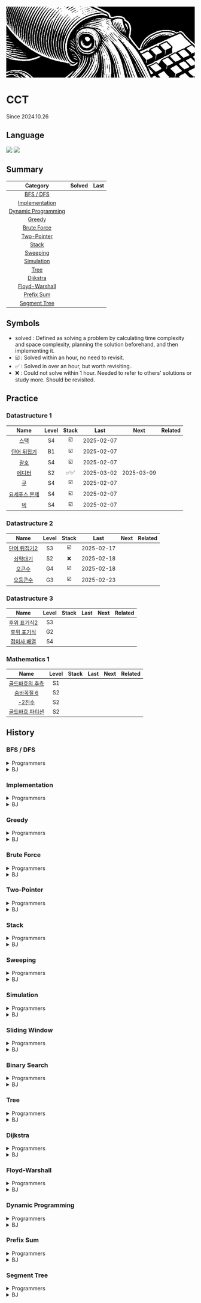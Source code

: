 <a href="*"><img src="./banner.jpg"></a>

# CCT

Since 2024.10.26

## Language

<a href="*"><img src="https://img.shields.io/badge/java-007396?style=for-the-badge&logo=OpenJDK&logoColor=white"></a>
<a href="*"><img src="https://img.shields.io/badge/JavaScript-F7DF1E?style=for-the-badge&logo=JavaScript&logoColor=white"></a>

## Summary

|                  Category                   | Solved | Last |
| :-----------------------------------------: | :----: | :--: |
|           [BFS / DFS](#bfs--dfs)            |        |      |
|      [Implementation](#implementation)      |        |      |
| [Dynamic Programming](#dynamic-programming) |        |      |
|              [Greedy](#greedy)              |        |      |
|         [Brute Force](#brute-force)         |        |      |
|         [Two-Pointer](#two-pointer)         |        |      |
|               [Stack](#Stack)               |        |      |
|            [Sweeping](#sweeping)            |        |      |
|          [Simulation](#simulation)          |        |      |
|                [Tree](#tree)                |        |      |
|            [Dijkstra](#dijkstra)            |        |      |
|      [Floyd-Warshall](#floyd-warshall)      |        |      |
|          [Prefix Sum](#prefix-sum)          |        |      |
|        [Segment Tree](#segment-tree)        |        |      |

## Symbols

- solved : Defined as solving a problem by calculating time complexity and space complexity, planning the solution beforehand, and then implementing it.
- ☑️ : Solved within an hour, no need to revisit.
- ✅ : Solved in over an hour, but worth revisiting..
- ❌ : Could not solve within 1 hour. Needed to refer to others' solutions or study more. Should be revisited.

## Practice

### Datastructure 1

|                         Name                          | Level | Stack |    Last    |    Next    | Related |
| :---------------------------------------------------: | :---: | :---: | :--------: | :--------: | ------- |
|     [스택](https://www.acmicpc.net/problem/10828)     |  S4   |  ☑️   | 2025-02-07 |            |         |
|  [단어 뒤집기](https://www.acmicpc.net/problem/9093)  |  B1   |  ☑️   | 2025-02-07 |            |         |
|     [괄호](https://www.acmicpc.net/problem/9012)      |  S4   |  ☑️   | 2025-02-07 |            |         |
|    [에디터](https://www.acmicpc.net/problem/1406)     |  S2   | ✅✅  | 2025-03-02 | 2025-03-09 |         |
|      [큐](https://www.acmicpc.net/problem/10845)      |  S4   |  ☑️   | 2025-02-07 |            |         |
| [요세푸스 문제](https://www.acmicpc.net/problem/1158) |  S4   |  ☑️   | 2025-02-07 |            |         |
|      [덱](https://www.acmicpc.net/problem/10866)      |  S4   |  ☑️   | 2025-02-07 |            |         |

### Datastructure 2

|                         Name                          | Level | Stack |    Last    | Next | Related |
| :---------------------------------------------------: | :---: | :---: | :--------: | :--: | ------- |
| [단어 뒤집기2](https://www.acmicpc.net/problem/17413) |  S3   |  ☑️   | 2025-02-17 |      |         |
|   [쇠막대기](https://www.acmicpc.net/problem/10799)   |  S2   |  ❌   | 2025-02-18 |      |         |
|    [오큰수](https://www.acmicpc.net/problem/17298)    |  G4   |  ☑️   | 2025-02-18 |      |         |
|   [오등큰수](https://www.acmicpc.net/problem/17299)   |  G3   |  ☑️   | 2025-02-23 |      |         |

### Datastructure 3

|                         Name                         | Level | Stack | Last | Next | Related |
| :--------------------------------------------------: | :---: | :---: | :--: | :--: | ------- |
| [후위 표기식2](https://www.acmicpc.net/problem/1935) |  S3   |       |      |      |         |
| [후위 표기식](https://www.acmicpc.net/problem/1918)  |  G2   |       |      |      |         |
| [접미사 배열](https://www.acmicpc.net/problem/11656) |  S4   |       |      |      |         |

### Mathematics 1

|                           Name                           | Level | Stack | Last | Next | Related |
| :------------------------------------------------------: | :---: | :---: | :--: | :--: | ------- |
| [골드바흐의 추측](https://www.acmicpc.net/problem/6588)  |  S1   |       |      |      |         |
|   [숨바꼭질 6](https://www.acmicpc.net/problem/17087)    |  S2   |       |      |      |         |
|      [-2진수](https://www.acmicpc.net/problem/2089)      |  S2   |       |      |      |         |
| [골드바흐 파티션](https://www.acmicpc.net/problem/17103) |  S2   |       |      |      |         |

## History

### BFS / DFS

<details>
  <summary>Programmers</summary>
</details>
<details>
  <summary>BJ</summary>

|                           Name                            | Level | Stack |    Last    |    Next    | Related |
| :-------------------------------------------------------: | :---: | :---: | :--------: | :--------: | ------- |
|    [유기농 배추](https://www.acmicpc.net/problem/1012)    |  S2   |  ☑️   | 2025-02-15 |            |         |
| [연결 요소의 개수](https://www.acmicpc.net/problem/11724) |  S2   |  ☑️   | 2025-02-15 |            |         |
|     [안전 영역](https://www.acmicpc.net/problem/2468)     |  S1   |  ☑️   | 2025-02-15 |            |         |
|     [미로 탐색](https://www.acmicpc.net/problem/2178)     |  S1   |  ☑️   | 2025-02-15 |            |         |
|  [단지번호붙이기](https://www.acmicpc.net/problem/2667)   |  S1   |  ☑️   | 2025-02-15 |            |         |
|     [숨바꼭질](https://www.acmicpc.net/problem/1697)      |  S1   | ✅✅  | 2025-05-06 | 2025-05-16 |         |
|     [적록색약](https://www.acmicpc.net/problem/10026)     |  G5   |  ☑️   | 2025-02-15 |            |         |
|      [토마토](https://www.acmicpc.net/problem/7576)       |  G5   |  ☑️   | 2025-02-15 |            |         |
| [트리의 부모 찾기](https://www.acmicpc.net/problem/11725) |  S2   |  ☑️   | 2025-02-15 |            |         |
|      [알파벳](https://www.acmicpc.net/problem/1987)       |  G4   |  ☑️   | 2025-02-16 |            |         |
|   [나이트의 이동](https://www.acmicpc.net/problem/7562)   |  S1   |  ☑️   | 2025-02-16 |            |         |
|    [영역 구하기](https://www.acmicpc.net/problem/2583)    |  S1   |  ☑️   | 2025-02-16 |            |         |
|     [섬의 개수](https://www.acmicpc.net/problem/4963)     |  S2   |  ☑️   | 2025-02-17 |            |         |
|      [A → B](https://www.acmicpc.net/problem/16953)       |  S2   |  ☑️   | 2025-02-17 |            |         |
|    [이분 그래프](https://www.acmicpc.net/problem/1707)    |  G4   | ❌❌  | 2025-05-06 | 2025-05-16 |         |
|      [연구소](https://www.acmicpc.net/problem/14502)      |  G4   | ❌☑️  | 2025-05-07 |            |         |
|      [토마토](https://www.acmicpc.net/problem/7569)       |  G5   |  ☑️   | 2025-02-19 |            |         |
|     [촌수계산](https://www.acmicpc.net/problem/2644)      |  S2   | ✅☑️  | 2025-05-13 |            |         |
|       [빙산](https://www.acmicpc.net/problem/2573)        |  G4   |  ☑️   | 2025-02-19 |            |         |
|    [트리의 지름](https://www.acmicpc.net/problem/1967)    |  G4   | ❌☑️  | 2025-05-14 |            |         |
|    [트리의 지름](https://www.acmicpc.net/problem/1167)    |  G2   |  ☑️   | 2025-02-22 |            |         |
|      [ABCDE](https://www.acmicpc.net/problem/13023)       |  G5   | ❌✅  | 2025-05-20 | 2025-05-20 |         |
|    [인구 이동](https://www.acmicpc.net/problem/16234)     |  G4   | ❌☑️  | 2025-05-21 |            |         |
|      [결혼식](https://www.acmicpc.net/problem/16234)      |  S2   |  ☑️   | 2025-03-24 |            |         |
|    [숫자고르기](https://www.acmicpc.net/problem/2668)     |  G5   |  ❌   | 2025-04-12 | 2025-04-17 |         |
|    [텀 프로젝트](https://www.acmicpc.net/problem/9466)    |  G3   |  ❌   | 2025-06-03 | 2025-06-13 |         |
|     [연구소 2](https://www.acmicpc.net/problem/17141)     |  G4   |  ❌   | 2025-07-12 | 2025-07-22 |         |
|        [불!](https://www.acmicpc.net/problem/4179)        |  G3   |  ✅   | 2025-07-13 | 2025-07-23 |         |
|    [숨바꼭질 2](https://www.acmicpc.net/problem/12851)    |  G4   |  ✅   | 2025-07-22 | 2025-08-01 |         |
|       [퍼즐](https://www.acmicpc.net/problem/1525)        |  G2   |  ❌   | 2025-07-24 | 2025-08-03 |         |
|       [환승](https://www.acmicpc.net/problem/5214)        |  G2   |  ❌   | 2025-07-25 | 2025-08-04 |         |
|      [불켜기](https://www.acmicpc.net/problem/11967)      |  G2   |  ❌   | 2025-07-26 | 2025-08-05 |         |
|       [교환](https://www.acmicpc.net/problem/1039)        |  G2   |  ❌   | 2025-08-04 | 2025-08-14 |         |
|   [색칠하기](https://www.acmicpc.net/problem/색칠하기)    |  G5   |  ❌   | 2025-08-05 | 2025-08-15 |         |

</details>

### Implementation

<details>
  <summary>Programmers</summary>
</details>
<details>
  <summary>BJ</summary>
</details>

### Greedy

<details>
  <summary>Programmers</summary>
</details>
<details>
  <summary>BJ</summary>

|                                 Name                                 | Level | Stack |    Last    |    Next    | Related |
| :------------------------------------------------------------------: | :---: | :---: | :--------: | :--------: | ------- |
|        [카드 정렬하기](https://www.acmicpc.net/problem/1715)         |  G4   |  ☑️   | 2025-03-14 |            |         |
|           [주유소](https://www.acmicpc.net/problem/13305)            |  S3   |  ☑️   | 2025-03-14 |            |         |
|          [단어 수학](https://www.acmicpc.net/problem/1339)           |  G4   |  ✅   | 2025-03-15 | 2025-03-20 |         |
|             [센서](https://www.acmicpc.net/problem/2212)             |  G4   | ❌✅  | 2025-03-21 | 2025-04-04 |         |
|            [컵라면](https://www.acmicpc.net/problem/1781)            |  G2   | ☑️✅  | 2025-04-17 | 2025-04-22 |         |
|            [공항](https://www.acmicpc.net/problem/10775)             |  G2   |  ☑️   | 2025-03-17 |            |         |
|       [멀티탭 스케줄링](https://www.acmicpc.net/problem/1700)        |  G1   |  ☑️   | 2025-03-17 |            |         |
|         [강의실 배정](https://www.acmicpc.net/problem/11000)         |  G5   |  ❌   | 2025-03-17 | 2025-03-22 |         |
|           [수 묶기](https://www.acmicpc.net/problem/1744)            |  G4   |  ✅   | 2025-03-17 | 2025-03-22 |         |
|         [수리공 항승](https://www.acmicpc.net/problem/1449)          |  S3   |  ☑️   | 2025-03-18 |            |         |
|             [행렬](https://www.acmicpc.net/problem/1080)             |  S1   |  ❌   | 2025-03-18 | 2025-03-23 |         |
|            [과제](https://www.acmicpc.net/problem/13904)             |  G3   |  ✅   | 2025-03-22 | 2025-03-27 |         |
|             [트리](https://www.acmicpc.net/problem/1068)             |  G5   |  ✅   | 2025-03-23 | 2025-03-28 |         |
|       [통나무 건너뛰기](https://www.acmicpc.net/problem/11497)       |  S1   |  ☑️   | 2025-03-24 |            |         |
|        [흙길 보수하기](https://www.acmicpc.net/problem/1911)         |  G5   |  ☑️   | 2025-03-25 |            |         |
|        [파일 합치기 3](https://www.acmicpc.net/problem/13975)        |  G4   |  ☑️   | 2025-03-26 |            |         |
|      [최소 회의실 개수](https://www.acmicpc.net/problem/19598)       |  G5   |  ✅   | 2025-03-27 | 2025-04-01 |         |
|         [크게 만들기](https://www.acmicpc.net/problem/2812)          |  G3   |  ✅   | 2025-03-30 | 2025-04-04 |         |
|          [시간 관리](https://www.acmicpc.net/problem/1263)           |  G5   |  ✅   | 2025-03-31 | 2025-04-05 |         |
| [사전 순 최대 공통 부분 수열](https://www.acmicpc.net/problem/30805) |  G4   |  ❌   | 2025-03-31 | 2025-04-05 |         |
|           [순회강연](https://www.acmicpc.net/problem/2109)           |  G3   |  ☑️   | 2025-04-01 |            |         |
|         [겹치는 선분](https://www.acmicpc.net/problem/1689)          |  G4   |  ✅   | 2025-04-01 | 2025-04-06 |         |
|            [달력](https://www.acmicpc.net/problem/20207)             |  G5   |  ☑️   | 2025-04-02 |            |         |
|         [행복 유치원](https://www.acmicpc.net/problem/13164)         |  G5   |  ✅   | 2025-04-03 | 2025-04-08 |         |
|        [전구와 스위치](https://www.acmicpc.net/problem/2138)         |  G4   |  ❌   | 2025-04-04 | 2025-04-09 |         |
|        [공주님의 정원](https://www.acmicpc.net/problem/2457)         |  G3   |  ✅   | 2025-04-05 | 2025-04-10 |         |
|         [내일 할거야](https://www.acmicpc.net/problem/7983)          |  G5   |  ✅   | 2025-04-07 | 2025-04-12 |         |
|             [소트](https://www.acmicpc.net/problem/1083)             |  G4   |  ☑️   | 2025-04-08 |            |         |
|             [소트](https://www.acmicpc.net/problem/1071)             |  P5   |  ☑️   | 2025-04-09 |            |         |
|              [배](https://www.acmicpc.net/problem/1092)              |  G5   |  ❌   | 2025-04-14 | 2025-04-19 |         |
|          [줄 세우기](https://www.acmicpc.net/problem/7570)           |  G2   |  ❌   | 2025-05-06 | 2025-05-11 |         |
|         [풍선 맞추기](https://www.acmicpc.net/problem/11509)         |  G5   |  ❌   | 2025-05-24 | 2025-06-03 |         |
|              [합](https://www.acmicpc.net/problem/1132)              |  G3   |  ❌   | 2025-05-26 | 2025-06-05 |         |
|           [콘센트](https://www.acmicpc.net/problem/23843)            |  G5   |  ☑️   | 2025-05-28 |            |         |
|         [수열의 점수](https://www.acmicpc.net/problem/15553)         |  G5   |  ☑️   | 2025-06-10 |            |         |
|           [포스택](https://www.acmicpc.net/problem/25556)            |  G5   |  ☑️   | 2025-06-12 |            |         |
|            [모독](https://www.acmicpc.net/problem/16678)             |  G5   |  ☑️   | 2025-06-12 |            |         |
|             [밥](https://www.acmicpc.net/problem/23559)              |  G5   |  ❌   | 2025-06-16 | 2025-06-26 |         |
|          [댄스 파티](https://www.acmicpc.net/problem/2831)           |  G4   |  ✅   | 2025-06-17 | 2025-06-27 |         |
|        [시간 관리하기](https://www.acmicpc.net/problem/6068)         |  G5   |  ✅   | 2025-06-25 | 2025-07-05 |         |
|        [부분 삼각 수열](https://www.acmicpc.net/problem/1548)        |  G5   |  ✅   | 2025-07-04 | 2025-07-14 |         |
|            [강의실](https://www.acmicpc.net/problem/1374)            |  G5   |  ✅   | 2025-07-09 | 2025-07-19 |         |
|           [강의실 2](https://www.acmicpc.net/problem/1374)           |  G3   |  ❌   | 2025-07-26 | 2025-08-05 |         |
|           [특별상](https://www.acmicpc.net/problem/25391)            |  G5   |  ✅   | 2025-07-28 | 2025-08-07 |         |
|             [저울](https://www.acmicpc.net/problem/2437)             |  G2   |  ✅   | 2025-08-02 | 2025-08-12 |         |

</details>

### Brute Force

<details>
  <summary>Programmers</summary>
</details>
<details>
  <summary>BJ</summary>

</details>

### Two-Pointer

<details>
  <summary>Programmers</summary>
</details>
<details>
  <summary>BJ</summary>

</details>

### Stack

<details>
  <summary>Programmers</summary>
</details>
<details>
  <summary>BJ</summary>

</details>

### Sweeping

<details>
  <summary>Programmers</summary>
</details>
<details>
  <summary>BJ</summary>

|                      Name                       | Level | Stack |    Last    | Next | Related |
| :---------------------------------------------: | :---: | :---: | :--------: | :--: | ------- |
| [선 긋기](https://www.acmicpc.net/problem/2170) |  G5   |  ☑️   | 2025-07-17 |      |         |

</details>

### Simulation

<details>
  <summary>Programmers</summary>

</details>
<details>
  <summary>BJ</summary>
</details>

### Sliding Window

<details>
  <summary>Programmers</summary>

</details>
<details>
  <summary>BJ</summary>

</details>

### Binary Search

<details>
  <summary>Programmers</summary>

</details>
<details>
  <summary>BJ</summary>

|                                 Name                                  | Level | Stack  |    Last    |    Next    | Related |
| :-------------------------------------------------------------------: | :---: | :----: | :--------: | :--------: | ------- |
|          [나무 자르기](https://www.acmicpc.net/problem/2805)          |  S2   |   ☑️   | 2025-02-25 |            |         |
|          [랜선 자르기](https://www.acmicpc.net/problem/1654)          |  S2   |  ✅✅  | 2025-05-21 | 2025-05-31 |         |
|             [게임](https://www.acmicpc.net/problem/1654)              |  S3   |   ✅   | 2025-02-25 | 2025-02-28 |         |
|             [예산](https://www.acmicpc.net/problem/2512)              |  S2   |   ☑️   | 2025-02-26 |            |         |
|          [공유기 설치](https://www.acmicpc.net/problem/2110)          |  G4   |   ✅   | 2025-02-26 | 2025-03-01 |         |
|             [용액](https://www.acmicpc.net/problem/2467)              |  G5   |  ❌❌  | 2025-05-08 | 2025-05-18 |         |
|           [중량제한](https://www.acmicpc.net/problem/1939)            |  G3   |  ✅✅  | 2025-03-03 | 2025-03-10 |         |
|             [좋다](https://www.acmicpc.net/problem/1253)              |  G4   | ❌✅❌ | 2025-05-08 | 2025-05-18 |         |
|            [세 용액](https://www.acmicpc.net/problem/2473)            |  G3   |   ✅   | 2025-03-01 | 2025-03-04 |         |
|           [K번째 수](https://www.acmicpc.net/problem/1300)            |  G1   |   ❌   | 2025-03-01 | 2025-03-04 |         |
| [가장 긴 증가하는 부분 수열 3](https://www.acmicpc.net/problem/12738) |  G2   |   ❌   | 2025-03-02 | 2025-03-05 |         |
|         [두 배열의 합](https://www.acmicpc.net/problem/2143)          |  G3   |   ✅   | 2025-03-04 | 2025-03-07 |         |
|           [모자이크](https://www.acmicpc.net/problem/2539)            |  G4   |   ☑️   | 2025-03-05 |            |         |
|           [입국심사](https://www.acmicpc.net/problem/3079)            |  G5   |  ✅☑️  | 2025-03-08 |            |         |
|        [케이크 자르기](https://www.acmicpc.net/problem/17179)         |  G4   |   ❌   | 2025-03-06 | 2025-03-09 |         |
|        [창영이와 퇴근](https://www.acmicpc.net/problem/22116)         |  G4   |   ☑️   | 2025-03-06 |            |         |
|       [블랙 프라이데이](https://www.acmicpc.net/problem/18114)        |  G5   |   ❌   | 2025-03-07 | 2025-03-10 |         |
|        [색종이와 가위](https://www.acmicpc.net/problem/20444)         |  G5   |   ✅   | 2025-03-07 | 2025-03-10 |         |
|          [반도체 설계](https://www.acmicpc.net/problem/2352)          |  G2   |   ☑️   | 2025-03-09 |            |         |
|          [세 수의 합](https://www.acmicpc.net/problem/2295)           |  G4   |   ❌   | 2025-03-09 | 2025-03-14 |         |
|       [합이 0인 네 정수](https://www.acmicpc.net/problem/7453)        |  G2   |   ❌   | 2025-03-09 | 2025-03-14 |         |
|         [브리징 시그널](https://www.acmicpc.net/problem/3066)         |  G2   |   ☑️   | 2025-03-10 |            |         |
|         [Closest Pair](https://www.acmicpc.net/problem/14746)         |  G5   |   ☑️   | 2025-03-10 |            |         |
|             [채굴](https://www.acmicpc.net/problem/15573)             |  G3   |   ✅   | 2025-03-11 | 2025-03-16 |         |
|          [Convention](https://www.acmicpc.net/problem/16776)          |  G4   |   ❌   | 2025-03-11 | 2025-03-16 |         |
|           [전기요금](https://www.acmicpc.net/problem/5710)            |  G4   |   ❌   | 2025-03-12 | 2025-03-17 |         |
|        [회의실 배정 4](https://www.acmicpc.net/problem/19623)         |  G3   |   ❌   | 2025-03-12 | 2025-03-17 |         |
|           [놀이 공원](https://www.acmicpc.net/problem/1561)           |  G1   |   ✅   | 2025-03-13 | 2025-03-18 |         |
|        [부분수열의 합 2](https://www.acmicpc.net/problem/1208)        |  G1   |   ❌   | 2025-03-14 | 2025-03-19 |         |
|           [냅색문제](https://www.acmicpc.net/problem/1450)            |  G1   |   ✅   | 2025-03-14 | 2025-03-19 |         |
|          [카드 게임](https://www.acmicpc.net/problem/16566)           |  P5   |   ✅   | 2025-03-25 | 2025-03-30 |         |
|        [구간 나누기 2](https://www.acmicpc.net/problem/13397)         |  G4   |   ✅   | 2025-05-08 | 2025-05-13 |         |
|           [피자판매](https://www.acmicpc.net/problem/2632)            |  G2   |   ✅   | 2025-05-09 | 2025-05-14 |         |
|        [제자리 멀리뛰기](https://www.acmicpc.net/problem/6209)        |  G2   |   ❌   | 2025-05-10 | 2025-05-15 |         |
|         [로봇 프로젝트](https://www.acmicpc.net/problem/3649)         |  G5   |   ✅   | 2025-05-11 | 2025-05-16 |         |
|         [통나무 자르기](https://www.acmicpc.net/problem/1114)         |  G1   |   ✅   | 2025-06-01 | 2025-06-11 |         |
|          [작은 벌점](https://www.acmicpc.net/problem/16498)           |  G5   |   ✅   | 2025-07-02 | 2025-07-12 |         |
|          [두 수의 합](https://www.acmicpc.net/problem/9024)           |  G5   |   ✅   | 2025-07-11 | 2025-07-21 |         |
|           [카누 선수](https://www.acmicpc.net/problem/9007)           |  G2   |   ☑️   | 2025-07-23 |            |         |
|        [문자열 잘라내기](https://www.acmicpc.net/problem/2866)        |  G5   |   ☑️   | 2025-07-30 |            |         |

</details>

### Tree

<details>
  <summary>Programmers</summary>

</details>
<details>
  <summary>BJ</summary>

|                           Name                            | Level | Stack |    Last    |    Next    | Related                                           |
| :-------------------------------------------------------: | :---: | :---: | :--------: | :--------: | ------------------------------------------------- |
|   [네트워크 연결](https://www.acmicpc.net/problem/1922)   |  G4   |  ✅   | 2025-03-19 | 2025-03-24 |                                                   |
| [최소 스패닝 트리](https://www.acmicpc.net/problem/1197)  |  G4   |  ❌   | 2025-03-19 | 2025-03-24 |                                                   |
|  [도시 분할 계획](https://www.acmicpc.net/problem/1647)   |  G4   |  ☑️   | 2025-03-19 |            |                                                   |
|      [전력난](https://www.acmicpc.net/problem/6497)       |  G4   |  ☑️   | 2025-03-19 |            |                                                   |
|     [여행 가자](https://www.acmicpc.net/problem/1976)     |  G4   |  ☑️   | 2025-03-21 |            |                                                   |
|      [도서관](https://www.acmicpc.net/problem/1416)       |  G4   |  ✅   | 2025-03-21 | 2025-03-26 |                                                   |
|    [행성 연결](https://www.acmicpc.net/problem/16398)     |  G4   |  ✅   | 2025-03-23 | 2025-03-28 |                                                   |
|       [LCA](https://www.acmicpc.net/problem/11437)        |  G3   |  ✅   | 2025-03-24 | 2025-03-29 |                                                   |
|      [거짓말](https://www.acmicpc.net/problem/1043)       |  G4   |  ❌   | 2025-03-28 | 2025-04-01 |                                                   |
| [나만 안되는 연애](https://www.acmicpc.net/problem/14621) |  G3   |  ✅   | 2025-04-07 | 2025-04-12 |                                                   |
|     [줄 세우기](https://www.acmicpc.net/problem/2252)     |  G3   |  ❌   | 2025-05-07 | 2025-05-12 |                                                   |
|     [ACM Craft](https://www.acmicpc.net/problem/1005)     |  G3   |  ❌   | 2025-05-08 | 2025-05-13 |                                                   |
|  [전기가 부족해](https://www.acmicpc.net/problem/10423)   |  G3   |  ✅   | 2025-05-12 | 2025-05-22 |                                                   |
|   [음악프로그램](https://www.acmicpc.net/problem/2623)    |  G3   |  ✅   | 2025-05-13 | 2025-05-23 | [줄 세우기](https://www.acmicpc.net/problem/2252) |
|      [물대기](https://www.acmicpc.net/problem/1368)       |  G2   |  ❌   | 2025-06-19 | 2025-06-29 |                                                   |
|       [해킹](https://www.acmicpc.net/problem/10282)       |  G4   |  ☑️   | 2025-07-14 |            |                                                   |
|       [세부](https://www.acmicpc.net/problem/13905)       |  G3   |  ✅   | 2025-07-31 | 2025-07-10 |                                                   |
|       [Tree](https://www.acmicpc.net/problem/13244)       |  G4   |  ✅   | 2025-08-06 | 2025-08-16 |                                                   |
|      [친구비](https://www.acmicpc.net/problem/16562)      |  G4   |  ✅   | 2025-08-10 | 2025-08-20 |                                                   |

</details>

### Dijkstra

<details>
  <summary>Programmers</summary>

</details>
<details>
  <summary>BJ</summary>

|                            Name                             | Level | Stack |    Last    |    Next    | Related |
| :---------------------------------------------------------: | :---: | :---: | :--------: | :--------: | ------- |
|      [최단경로](https://www.acmicpc.net/problem/1753)       |  G4   |  ✅   | 2025-03-26 | 2025-03-31 |         |
|   [최소비용 구하기](https://www.acmicpc.net/problem/1916)   |  G5   |  ✅   | 2025-03-26 | 2025-03-31 |         |
|     [숨바꼭질 3](https://www.acmicpc.net/problem/13549)     |  G5   |  ❌   | 2025-03-27 | 2025-04-01 |         |
|        [파티](https://www.acmicpc.net/problem/1238)         |  G3   |  ☑️   | 2025-03-28 |            |         |
|      [택배 배송](https://www.acmicpc.net/problem/5972)      |  G5   |  ☑️   | 2025-03-29 |            |         |
|      [알고스팟](https://www.acmicpc.net/problem/1261)       |  G4   | ✅☑️  | 2025-05-20 |            |         |
|    [서강그라운드](https://www.acmicpc.net/problem/14938)    |  G4   |  ✅   | 2025-04-02 | 2025-04-07 |         |
|        [택배](https://www.acmicpc.net/problem/1719)         |  G3   |  ✅   | 2025-04-11 | 2025-04-16 |         |
|     [가장 먼 곳](https://www.acmicpc.net/problem/22865)     |  G4   |  ✅   | 2025-05-15 | 2025-05-25 |         |
| [K번째 최단경로 찾기](https://www.acmicpc.net/problem/1854) |  P4   |  ❌   | 2025-06-02 | 2025-06-12 |         |
|    [네트워크 복구](https://www.acmicpc.net/problem/2211)    |  G2   |  ✅   | 2025-07-01 | 2025-07-11 |         |
|     [집 구하기](https://www.acmicpc.net/problem/13911)      |  G2   |  ✅   | 2025-08-07 | 2025-08-17 |         |
|     [배열 정렬](https://www.acmicpc.net/problem/28707)      |  G1   |  ✅   | 2025-08-08 | 2025-08-18 |         |

</details>

### Floyd-Warshall

<details>
  <summary>Programmers</summary>

</details>
<details>
  <summary>BJ</summary>

|                               Name                               | Level | Stack |    Last    |    Next    | Related |
| :--------------------------------------------------------------: | :---: | :---: | :--------: | :--------: | ------- |
|        [미로만들기](https://www.acmicpc.net/problem/2665)        |  G4   |  ☑️   | 2025-04-03 |            |         |
|        [경로 찾기](https://www.acmicpc.net/problem/11403)        |  S1   |  ☑️   | 2025-04-03 |            |         |
|        [플로이드](https://www.acmicpc.net/problem/11404)         |  G4   |  ☑️   | 2025-04-03 |            |         |
| [케빈 베이컨의 6단계 법칙](https://www.acmicpc.net/problem/1389) |  S1   |  ☑️   | 2025-04-03 |            |         |
|         [키 순서](https://www.acmicpc.net/problem/2458)          |  G4   |  ✅   | 2025-04-03 | 2025-04-08 |         |
|          [저울](https://www.acmicpc.net/problem/10159)           |  G4   |  ✅   | 2025-04-03 | 2025-04-08 |         |
|           [운동](https://www.acmicpc.net/problem/1956)           |  G4   |  ☑️   | 2025-04-04 |            |         |
|        [구슬 찾기](https://www.acmicpc.net/problem/2617)         |  G4   |  ☑️   | 2025-04-05 |            |         |
|         [회장뽑기](https://www.acmicpc.net/problem/2660)         |  G5   |  ✅   | 2025-05-05 | 2025-05-10 |         |
|           [역사](https://www.acmicpc.net/problem/1613)           |  G3   |  ❌   | 2025-07-20 | 2025-07-30 |         |

</details>

### Dynamic Programming

<details>
  <summary>Programmers</summary>

</details>
<details>
  <summary>BJ</summary>

|                            Name                            | Level | Stack |    Last    |    Next    | Related                                                  |
| :--------------------------------------------------------: | :---: | :---: | :--------: | :--------: | -------------------------------------------------------- |
|       [합분해](https://www.acmicpc.net/problem/2225)       |  G5   |  ✅   | 2025-04-10 | 2025-04-15 |                                                          |
|    [계단 오르기](https://www.acmicpc.net/problem/2225)     |  S3   |  ✅   | 2025-04-11 | 2025-04-16 |                                                          |
|      [RGB거리](https://www.acmicpc.net/problem/1149)       |  S1   |  ☑️   | 2025-04-12 |            |                                                          |
|       [1학년](https://www.acmicpc.net/problem/5557)        |  G5   |  ☑️   | 2025-04-13 |            |                                                          |
|       [동전 1](https://www.acmicpc.net/problem/2293)       |  G4   |  ❌   | 2025-04-17 | 2025-04-22 |                                                          |
|        [동전](https://www.acmicpc.net/problem/9084)        |  G5   |  ☑️   | 2025-04-18 |            |                                                          |
|      [줄세우기](https://www.acmicpc.net/problem/2631)      |  G4   |  ✅   | 2025-04-19 | 2025-04-24 |                                                          |
|         [앱](https://www.acmicpc.net/problem/7579)         |  G3   |  ❌   | 2025-04-20 | 2025-04-25 |                                                          |
|  [가장 큰 정사각형](https://www.acmicpc.net/problem/1915)  |  G4   |  ✅   | 2025-04-21 | 2025-04-26 |                                                          |
|      [암호코드](https://www.acmicpc.net/problem/2011)      |  G5   |  ☑️   | 2025-04-21 |            |                                                          |
|        [LCS](https://www.acmicpc.net/problem/9251)         |  G5   |  ❌   | 2025-04-21 | 2025-04-26 |                                                          |
|       [LCS 3](https://www.acmicpc.net/problem/1958)        |  G4   |  ❌   | 2025-04-22 | 2025-04-27 |                                                          |
|       [연속합](https://www.acmicpc.net/problem/1912)       |  S2   | ❌☑️  | 2025-05-28 |            |                                                          |
|     [연속합 2](https://www.acmicpc.net/problem/13398)      |  G5   | ❌✅  | 2025-05-28 | 2025-06-07 |                                                          |
| [1, 2, 3 더하기 4](https://www.acmicpc.net/problem/15989)  |  G5   |  ☑️   | 2025-04-23 |            |                                                          |
|  [행렬 곱셈 순서](https://www.acmicpc.net/problem/11049)   |  G3   | ❌✅  | 2025-05-29 | 2025-06-08 |                                                          |
|    [파일 합치기](https://www.acmicpc.net/problem/11066)    |  G3   |  ❌   | 2025-04-24 | 2025-04-29 |                                                          |
|        [알약](https://www.acmicpc.net/problem/4811)        |  G5   |  ✅   | 2025-04-27 | 2025-05-02 |                                                          |
|      [계단 수](https://www.acmicpc.net/problem/1562)       |  G1   |  ❌   | 2025-04-28 | 2025-05-03 |                                                          |
|     [오르막 수](https://www.acmicpc.net/problem/11057)     |  S1   |  ☑️   | 2025-05-03 |            |                                                          |
|    [회사 문화 1](https://www.acmicpc.net/problem/14267)    |  G4   |  ✅   | 2025-05-07 | 2025-05-12 |                                                          |
|  [할로윈의 양아치](https://www.acmicpc.net/problem/20303)  |  G2   |  ✅   | 2025-05-14 | 2025-05-24 |                                                          |
|      [조 짜기](https://www.acmicpc.net/problem/2229)       |  G5   |  ❌   | 2025-05-17 | 2025-05-27 |                                                          |
|   [목장 건설하기](https://www.acmicpc.net/problem/14925)   |  G4   |  ❌   | 2025-05-19 | 2025-05-29 | [가장 큰 정사각형](https://www.acmicpc.net/problem/1915) |
| [인접한 비트의 개수](https://www.acmicpc.net/problem/2698) |  G4   |  ✅   | 2025-05-20 | 2025-05-30 |                                                          |
|      [방 번호](https://www.acmicpc.net/problem/1082)       |  G3   |  ✅   | 2025-05-21 | 2025-05-31 |                                                          |
|    [뉴스 전하기](https://www.acmicpc.net/problem/1135)     |  G2   |  ❌   | 2025-05-25 | 2025-06-04 |                                                          |
|     [최소 편집](https://www.acmicpc.net/problem/15483)     |  G3   |  ❌   | 2025-05-26 | 2025-06-05 |                                                          |
|   [돌다리 건너기](https://www.acmicpc.net/problem/2602)    |  G4   |  ❌   | 2025-05-27 | 2025-06-06 |                                                          |
|   [동전 바꿔주기](https://www.acmicpc.net/problem/2624)    |  G4   |  ✅   | 2025-05-29 | 2025-06-08 |                                                          |
|  [공통 부분 문자열](https://www.acmicpc.net/problem/5582)  |  G5   |  ☑️   | 2025-05-30 |            | [LCS](https://www.acmicpc.net/problem/9251)              |
|     [극장 좌석](https://www.acmicpc.net/problem/2302)      |  G5   |  ✅   | 2025-05-31 | 2025-06-10 |                                                          |
|   [팰린드롬 분할](https://www.acmicpc.net/problem/1509)    |  G1   |  ✅   | 2025-06-09 | 2025-06-19 |                                                          |
|      [구슬게임](https://www.acmicpc.net/problem/2600)      |  G4   |  ❌   | 2025-06-23 | 2025-07-03 |                                                          |
|    [레벨 햄버거](https://www.acmicpc.net/problem/16974)    |  G5   |  ❌   | 2025-06-24 | 2025-07-04 |                                                          |
|  [함께 블록 쌓기](https://www.acmicpc.net/problem/18427)   |  G4   |  ✅   | 2025-06-26 | 2025-07-06 |                                                          |
| [말이 되고픈 원숭이](https://www.acmicpc.net/problem/1600) |  G3   |  ❌   | 2025-06-29 | 2025-07-09 |                                                          |
|   [2의 멱수의 합](https://www.acmicpc.net/problem/2410)    |  G5   |  ☑️   | 2025-07-03 | 2025-07-13 |                                                          |
|     [소수 화폐](https://www.acmicpc.net/problem/16400)     |  G5   |  ❌   | 2025-07-06 | 2025-07-16 |                                                          |
|       [개근상](https://www.acmicpc.net/problem/1563)       |  G4   |  ❌   | 2025-07-07 | 2025-07-17 |                                                          |
|     [점수따먹기](https://www.acmicpc.net/problem/1749)     |  G4   |  ❌   | 2025-07-08 | 2025-07-18 |                                                          |
|   [플레이리스트](https://www.acmicpc.net/problem/12872)    |  G1   |  ❌   | 2025-07-10 | 2025-07-20 |                                                          |
|  [토너먼트 만들기](https://www.acmicpc.net/problem/2262)   |  G4   |  ❌   | 2025-07-15 | 2025-07-25 |                                                          |
|        [게임](https://www.acmicpc.net/problem/2262)        |  G2   |  ✅   | 2025-07-21 | 2025-07-31 |                                                          |
|       [개업](https://www.acmicpc.net/problem/13910)        |  G5   |  ✅   | 2025-07-29 | 2025-08-08 |                                                          |
|      [디저트](https://www.acmicpc.net/problem/17953)       |  G5   |  ☑️   | 2025-08-01 |            |                                                          |
|     [벼락치기](https://www.acmicpc.net/problem/29704)      |  G5   |  ☑️   | 2025-08-03 |            |                                                          |
|        [로또](https://www.acmicpc.net/problem/2758)        |  G4   |  ☑️   | 2025-08-09 |            |                                                          |
|      [줄임말](https://www.acmicpc.net/problem/20191)       |  G2   |  ❌   | 2025-08-11 | 2025-08-21 |                                                          |
|        [동전](https://www.acmicpc.net/problem/2091)        |  G2   |  ❌   | 2025-08-12 | 2025-08-22 |                                                          |

</details>

### Prefix Sum

<details>
  <summary>Programmers</summary>

</details>
<details>
  <summary>BJ</summary>

|                        Name                        | Level | Stack |    Last    |    Next    | Related |
| :------------------------------------------------: | :---: | :---: | :--------: | :--------: | ------- |
| [나머지 합](https://www.acmicpc.net/problem/10986) |  G3   |  ✅   | 2025-07-16 | 2025-07-26 |         |

</details>

### Segment Tree

<details>
  <summary>Programmers</summary>

</details>
<details>
  <summary>BJ</summary>

|                          Name                          | Level | Stack |    Last    |    Next    | Related |
| :----------------------------------------------------: | :---: | :---: | :--------: | :--------: | ------- |
| [구간 합 구하기](https://www.acmicpc.net/problem/2042) |  G1   |  ❌   | 2025-07-18 | 2025-07-28 |         |

</details>
